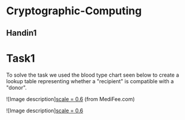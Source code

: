 # Cryptographic-Computing


## Handin1 ##

# Task1 #
To solve the task we used the blood type chart seen below to create a lookup table representing whether a "recipient" is compatible with a "donor". 

![Image description][scale = 0.6](./Pictures/blood-type-compatibility.png)
(from MediFee.com)





![Image description][scale = 0.6](./Pictures/Boolean-circuit-handin1.png)

